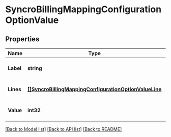 # SyncroBillingMappingConfigurationOptionValue

## Properties
Name | Type | Description | Notes
------------ | ------------- | ------------- | -------------
**Label** | **string** |  | [optional] [default to null]
**Lines** | [**[]SyncroBillingMappingConfigurationOptionValueLine**](SyncroBillingMappingConfigurationOptionValueLine.md) |  | [optional] [default to null]
**Value** | **int32** |  | [optional] [default to null]

[[Back to Model list]](../README.md#documentation-for-models) [[Back to API list]](../README.md#documentation-for-api-endpoints) [[Back to README]](../README.md)


